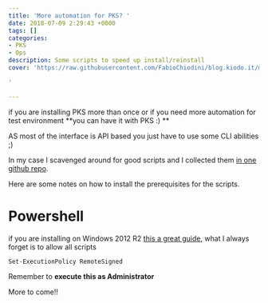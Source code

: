 ```yaml
---
title: 'More automation for PKS? '
date: 2018-07-09 2:29:43 +0000
tags: []
categories:
- PKS
- Ops
description: Some scripts to speed up install/reinstall
cover: 'https://raw.githubusercontent.com/FabioChiodini/blog.kiodo.it/master/images/aalt.png

'

---
```

if you are installing PKS more than once or if you need more automation for test environment **you can have it with PKS :) **

AS most of the interface is API based you just have to use some CLI abilities ;)

In my case I scavenged around for good scripts and I collected them [in one github repo](https://github.com/FabioChiodini/pks_scripts).

Here are some notes on how to install the prerequisites for the scripts.

# Powershell

if you are installing on Windows 2012 R2 [this a great guide](http://thesolving.com/virtualization/how-to-install-and-configure-vmware-powercli-version-10/), what I always forget is to allow all scripts

    Set-ExecutionPolicy RemoteSigned

Remember to **execute this as Administrator**

More to come!!

